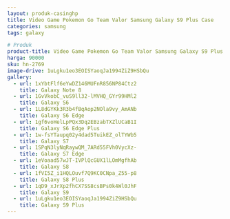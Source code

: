 ```yaml
---
layout: produk-casinghp
title: Video Game Pokemon Go Team Valor Samsung Galaxy S9 Plus Case
categories: samsung
tags: galaxy

# Produk
product-title: Video Game Pokemon Go Team Valor Samsung Galaxy S9 Plus Case
harga: 90000
sku: hn-2769
image-drive: 1uLgku1eo3EOISYaoqJa1994ZiZ9HSbQu
gallery:
  - url: 1xYbtFlf6eYwDZ146MUFnR856NP84Ctz2
    title: Galaxy Note 8
  - url: 1GvVkobC_vuS9ll32-lMVHQ_GYr99HMl2
    title: Galaxy S6
  - url: 1L8dGYKk3R3b4fBqAop2NOla9vy_AmANb
    title: Galaxy S6 Edge
  - url: 1gf6voHelLpPQx3Dq2EBzabTXZlUCaB1I
    title: Galaxy S6 Edge Plus
  - url: 1w-fsYTaupq02y4dad5TuikEZ_olTYWb5
    title: Galaxy S7
  - url: 1SPqN3lyNqRaywQM_7ARd55FVh0VycXz-
    title: Galaxy S7 Edge
  - url: 1eVoaad57wJT-IVPlQcGUX1lLOmMgfhAb
    title: Galaxy S8
  - url: 1fVI5Z_i1HQLOuvf7Q9KC0CNpa_Z55-p8
    title: Galaxy S8 Plus
  - url: 1qD9_xJrXp2fhCX7SS8csBPs0k4Wl0JhF
    title: Galaxy S9
  - url: 1uLgku1eo3EOISYaoqJa1994ZiZ9HSbQu
    title: Galaxy S9 Plus
---
```

